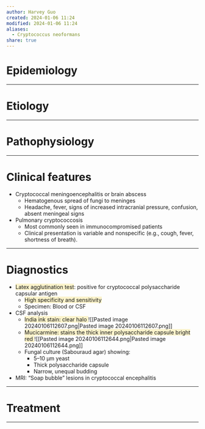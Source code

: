 ```yaml
---
author: Harvey Guo
created: 2024-01-06 11:24
modified: 2024-01-06 11:24
aliases:
  - Cryptococcus neoformans
share: true
---
```

# Epidemiology


---
# Etiology


---
# Pathophysiology


---
# Clinical features
- Cryptococcal meningoencephalitis or brain abscess
	- Hematogenous spread of fungi to meninges
	- Headache, fever, signs of increased intracranial pressure, confusion, absent meningeal signs
- Pulmonary cryptococcosis
	- Most commonly seen in immunocompromised patients
	- Clinical presentation is variable and nonspecific (e.g., cough, fever, shortness of breath).

---
# Diagnostics
- <span style="background:rgba(240, 200, 0, 0.2)">Latex agglutination test</span>: positive for cryptococcal polysaccharide capsular antigen
	- <span style="background:rgba(240, 200, 0, 0.2)">High specificity and sensitivity</span>
	- Specimen: Blood or CSF
- CSF analysis
	- <span style="background:rgba(240, 200, 0, 0.2)">India ink stain: clear halo </span>![[Pasted image 20240106112607.png|Pasted image 20240106112607.png]]
	- <span style="background:rgba(240, 200, 0, 0.2)">Mucicarmine: stains the thick inner polysaccharide capsule bright red </span>![[Pasted image 20240106112644.png|Pasted image 20240106112644.png]]
	- Fungal culture (Sabouraud agar) showing:
		- 5–10 μm yeast
		- Thick polysaccharide capsule
		- Narrow, unequal budding
- MRI: “Soap bubble” lesions in cryptococcal encephalitis

---
# Treatment


---
